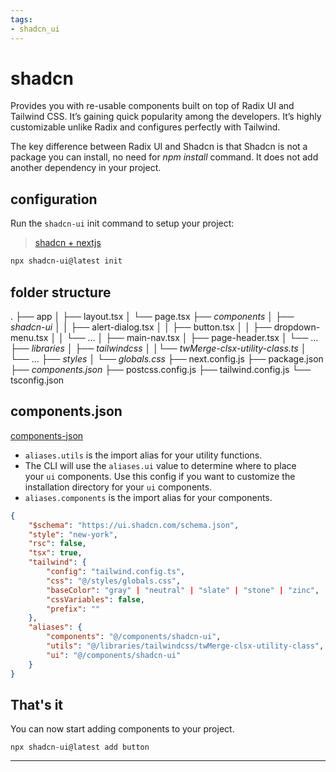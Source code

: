 ```yaml
---
tags:
- shadcn_ui
---
```


# shadcn

Provides you with re-usable components built on top of Radix UI and Tailwind CSS. It’s gaining quick popularity among the developers. It’s highly customizable unlike Radix and configures perfectly with Tailwind.

The key difference between Radix UI and Shadcn is that Shadcn is not a package you can install, no need for *npm install* command. It does not add another dependency in your project.

## configuration

Run the `shadcn-ui` init command to setup your project:

> [shadcn + nextjs](https://ui.shadcn.com/docs/installation/next)

```bash
npx shadcn-ui@latest init
```

## folder structure

.
├── app
│ ├── layout.tsx
│ └── page.tsx
├── _components_
│ ├── _shadcn-ui_
│ │ ├── alert-dialog.tsx
│ │ ├── button.tsx
│ │ ├── dropdown-menu.tsx
│ │ └── ...
│ ├── main-nav.tsx
│ ├── page-header.tsx
│ └── ...
├── _libraries_
│ ├── _tailwindcss_
│ │└── _twMerge-clsx-utility-class.ts_
│ └── ...
├── _styles_
│ └── _globals.css_
├── next.config.js
├── package.json
├── _components.json_
├── postcss.config.js
├── tailwind.config.js
└── tsconfig.json

## components.json

[components-json](https://ui.shadcn.com/docs/components-json)

- `aliases.utils` is the import alias for your utility functions.
- The CLI will use the `aliases.ui` value to determine where to place your `ui` components. Use this config if you want to customize the installation directory for your `ui` components.
- `aliases.components` is the import alias for your components.

```json
{
	"$schema": "https://ui.shadcn.com/schema.json",
	"style": "new-york",
	"rsc": false,
	"tsx": true,
	"tailwind": {
		"config": "tailwind.config.ts",
		"css": "@/styles/globals.css",
		"baseColor": "gray" | "neutral" | "slate" | "stone" | "zinc",
		"cssVariables": false,
		"prefix": ""
	},
	"aliases": {
		"components": "@/components/shadcn-ui",
		"utils": "@/libraries/tailwindcss/twMerge-clsx-utility-class",
		"ui": "@/components/shadcn-ui"
	}
}
```

## That's it

You can now start adding components to your project.

```
npx shadcn-ui@latest add button
```

---
